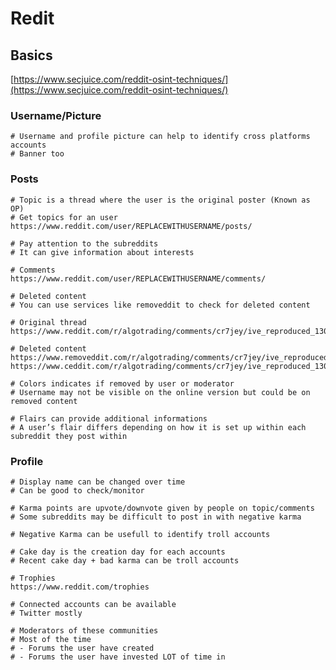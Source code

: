 # Redit

## Basics

[https://www.secjuice.com/reddit-osint-techniques/](https://www.secjuice.com/reddit-osint-techniques/)

### **Username/Picture**

```text
# Username and profile picture can help to identify cross platforms accounts
# Banner too
```

### **Posts**

```text
# Topic is a thread where the user is the original poster (Known as OP)
# Get topics for an user
https://www.reddit.com/user/REPLACEWITHUSERNAME/posts/

# Pay attention to the subreddits
# It can give information about interests

# Comments
https://www.reddit.com/user/REPLACEWITHUSERNAME/comments/
```

```text
# Deleted content
# You can use services like removeddit to check for deleted content

# Original thread
https://www.reddit.com/r/algotrading/comments/cr7jey/ive_reproduced_130_research_papers_about/

# Deleted content
https://www.removeddit.com/r/algotrading/comments/cr7jey/ive_reproduced_130_research_papers_about/
https://www.ceddit.com/r/algotrading/comments/cr7jey/ive_reproduced_130_research_papers_about/

# Colors indicates if removed by user or moderator
# Username may not be visible on the online version but could be on removed content
```

```text
# Flairs can provide additional informations
# A user’s flair differs depending on how it is set up within each subreddit they post within
```

### **Profile**

```text
# Display name can be changed over time
# Can be good to check/monitor
```

```text
# Karma points are upvote/downvote given by people on topic/comments
# Some subreddits may be difficult to post in with negative karma

# Negative Karma can be usefull to identify troll accounts
```

```text
# Cake day is the creation day for each accounts
# Recent cake day + bad karma can be troll accounts
```

```text
# Trophies
https://www.reddit.com/trophies
```

```text
# Connected accounts can be available
# Twitter mostly
```

```text
# Moderators of these communities
# Most of the time
# - Forums the user have created
# - Forums the user have invested LOT of time in
```

